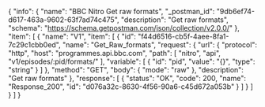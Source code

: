 {
  "info": {
    "name": "BBC Nitro Get raw formats",
    "_postman_id": "9db6ef74-d617-463a-9602-63f7ad74c475",
    "description": "Get raw formats",
    "schema": "https://schema.getpostman.com/json/collection/v2.0.0/"
  },
  "item": [
    {
      "name": "V1",
      "item": [
        {
          "id": "f44d6516-cb5f-4aee-8fa1-7c29c1cbb0ed",
          "name": "Get_Raw_formats",
          "request": {
            "url": {
              "protocol": "http",
              "host": "programmes.api.bbc.com",
              "path": [
                "nitro",
                "api",
                "v1/episodes/:pid/formats/"
              ],
              "variable": [
                {
                  "id": "pid",
                  "value": "{}",
                  "type": "string"
                }
              ]
            },
            "method": "GET",
            "body": {
              "mode": "raw"
            },
            "description": "Get raw formats"
          },
          "response": [
            {
              "status": "OK",
              "code": 200,
              "name": "Response_200",
              "id": "d076a32c-8630-4f56-90a6-c45d672a053b"
            }
          ]
        }
      ]
    }
  ]
}